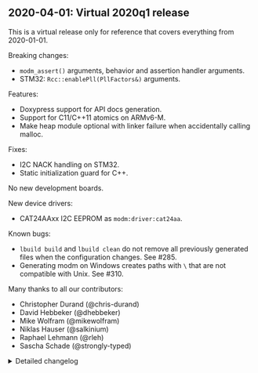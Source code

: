 ## 2020-04-01: Virtual 2020q1 release

This is a virtual release only for reference that covers everything from
2020-01-01.

Breaking changes:

- `modm_assert()` arguments, behavior and assertion handler arguments.
- STM32: `Rcc::enablePll(PllFactors&)` arguments.

Features:

- Doxypress support for API docs generation.
- Support for C11/C++11 atomics on ARMv6-M.
- Make heap module optional with linker failure when accidentally calling malloc.

Fixes:

- I2C NACK handling on STM32.
- Static initialization guard for C++.

No new development boards.

New device drivers:

- CAT24AAxx I2C EEPROM as `modm:driver:cat24aa`.

Known bugs:

- `lbuild build` and `lbuild clean` do not remove all previously generated files
  when the configuration changes. See #285.
- Generating modm on Windows creates paths with `\` that are not compatible with
  Unix. See #310.

Many thanks to all our contributors:

- Christopher Durand (@chris-durand)
- David Hebbeker (@dhebbeker)
- Mike Wolfram (@mikewolfram)
- Niklas Hauser (@salkinium)
- Raphael Lehmann (@rleh)
- Sascha Schade (@strongly-typed)

<details>
<summary>Detailed changelog</summary>

#### 2020-03-30: Add HX711 scale driver

PR #372 -> d21e991.  
Tested in hardware by @strongly-typed.

#### 2020-03-19: Move heap into own module

`modm:platform:heap` is optional and will cause the linker to fail if malloc is
called without this module.

PR #364 -> b8648be with **medium impact** on Cortex-M targets.  
Tested in hardware by @salkinium.

#### 2020-03-19: Pass PLL configuration as struct

Breaking changes:

- Single arguments of `Rcc::enable()` now passed as struct.

PR #361 -> e3ba913 with **high impact** on STM32 targets.  
Tested in hardware by @rleh.

#### 2020-03-19: Refactor modm_assert interface and implementation

Breaking changes:

- `modm_assert` signature.
- Additional `modm_assert_*` functions with new behaviors.
- Assertion handler signature and arguments.

PR #351 -> 23ec952 with **high impact** on all targets.  
Tested in hardware by @salkinium.

#### 2020-03-13: Implement C11 atomics on ARMv6-M

PR #346 -> 5332765.  
Tested in hardware by @salkinium.

#### 2020-03-12: Add C++ RTTI and Exception support

As lbuild options in the `modm:stdc++` module.

PR #343 -> 4ff604f.  
Tested in hardware by @salkinium.

#### 2020-01-20: Add CAT24AAxx I2C EEPROM driver

PR #321 -> b721551.  
Tested in hardware by @mikewolfram.

</details>

